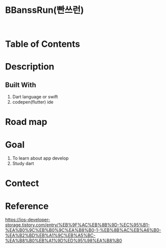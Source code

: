 # BBanssRun(빤쓰런)
<br>

# Table of Contents


# Description

## Built With
1. Dart language or swift
2. codepen(flutter) ide



# Road map

# Goal
1. To learn about app develop
2. Study dart

# Contect



# Reference
https://ios-developer-storage.tistory.com/entry/%EB%9F%AC%EB%8B%9D-%EC%95%B1-%EA%B0%9C%EB%B0%9C%EA%B8%B0-1-%EB%8B%AC%EB%A6%B0-%EA%B2%BD%EB%A1%9C%EB%A5%BC-%EA%B8%B0%EB%A1%9D%ED%95%98%EA%B8%B0

